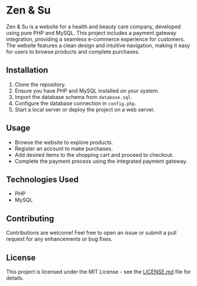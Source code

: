 # Zen & Su

Zen & Su is a website for a health and beauty care company, developed using pure PHP and MySQL. This project includes a payment gateway integration, providing a seamless e-commerce experience for customers. The website features a clean design and intuitive navigation, making it easy for users to browse products and complete purchases.

## Installation

1. Clone the repository.
2. Ensure you have PHP and MySQL installed on your system.
3. Import the database schema from `database.sql`.
4. Configure the database connection in `config.php`.
5. Start a local server or deploy the project on a web server.

## Usage

- Browse the website to explore products.
- Register an account to make purchases.
- Add desired items to the shopping cart and proceed to checkout.
- Complete the payment process using the integrated payment gateway.

## Technologies Used

- PHP
- MySQL

## Contributing

Contributions are welcome! Feel free to open an issue or submit a pull request for any enhancements or bug fixes.

## License

This project is licensed under the MIT License - see the [LICENSE.md](LICENSE.md) file for details.
